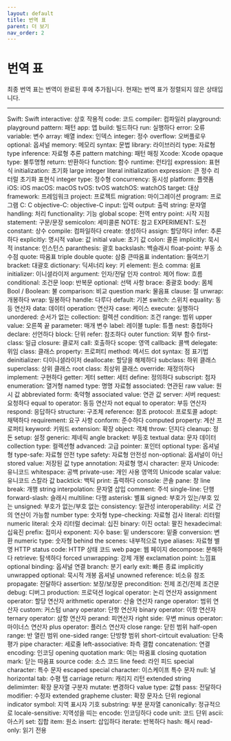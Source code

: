 ```yaml
---
layout: default
title: 번역 표
parent: 더 보기
nav_order: 2
---
```


# 번역 표

최종 번역 표는 번역이 완료된 후에 추가됩니다. 현재는 번역 표가 정렬되지 않은 상태입니다.

---

Swift: Swift
interactive: 상호 작용적
code: 코드
compiler: 컴파일러
playground: playground
pattern: 패턴
app: 앱
build: 빌드하다
run: 실행하다
error: 오류
variable: 변수
array: 배열
index: 인덱스
integer: 정수
overflow: 오버플로우
optional: 옵셔널
memory: 메모리
syntax: 문법
library: 라이브러리
type: 자료형
type inference: 자료형 추론
pattern matching: 패턴 매칭
Xcode: Xcode
opaque type: 불투명형
return: 반환하다
function: 함수
runtime: 런타임
expression: 표현식
initialization: 초기화
large integer literal initialization expression: 큰 정수 리터럴 초기화 표현식
integer type: 정수형
concurrency: 동시성
platform: 플랫폼
iOS: iOS
macOS: macOS
tvOS: tvOS
watchOS: watchOS
target: 대상
framework: 프레임워크
project: 프로젝트
migration: 마이그레이션
program: 프로그램
C: C
objective-C: objective-C
input: 입력
output: 출력
string: 문자열
handling: 처리
functionality: 기능
global scope: 전역
entry point: 시작 지점
statement: 구문/문장
semicolon: 세미콜론
NOTE: 참고
EXPERIMENT: 도전
constant: 상수
compile: 컴파일하다
create: 생성하다
assign: 할당하다
infer: 추론하다
explicitly: 명시적
value: 값
initial value: 초기 값
colon: 콜론
implicitly: 묵시적
instance: 인스턴스
paranthesis: 괄호
backslash: 백슬래시
float-point: 부동 소수점
quote: 따옴표
triple double quote: 삼중 큰따옴표
indentation: 들여쓰기
bracket: 대괄호
dictionary: 딕셔너리
key: 키
element: 원소
comma: 쉼표
initializer: 이니셜라이저
argument: 인자/전달 인자
control: 제어
flow: 흐름
conditional: 조건문
loop: 반복문
optional: 선택 사항
brace: 중괄호
body: 몸체
Bool / Boolean: 불
comparison: 비교
question mark: 물음표
clause: 절
unwrap: 개봉하다
wrap: 밀봉하다
handle: 다루다
default: 기본
switch: 스위치
equality: 동등 연산자
data: 데이터
operation: 연산자
case: 케이스
execute: 실행하다
unordered: 순서가 없는
collection: 컬렉션
condition: 조건
range: 범위
upper value: 오른쪽 끝
parameter: 매개 변수
label: 레이블
tuple: 튜플
nest: 중첩하다
declare: 선언하다
block: 단위
refer: 참조하다
outer function: 외부 함수
first-class: 일급
closure: 클로저
call: 호출하다
scope: 영역
callback: 콜백
delegate: 위임
class: 클래스
property: 프로퍼티
method: 메서드
dot syntax: 점 표기법
deinitializer: 디이니셜라이저
deallocate: 할당을 해제하다
subclass: 하위 클래스
superclass: 상위 클래스
root class: 최상위 클래스
override: 재정의하다
implement: 구현하다
getter: 게터
setter: 세터
define: 정의하다
subscript: 첨자
enumeration: 열거형
named type: 명명 자료형
associated: 연관된
raw value: 원시 값
abbreviated form: 축약형
associated value: 연관 값
server: 서버
request: 요청하다
equal to operator: 동등 연산자
not equal to operator: 부등 연산자
respond: 응답하다
structure: 구조체
reference: 참조
protocol: 프로토콜
adopt: 채택하다
requirement: 요구 사항
conform: 준수하다
computed property: 계산 프로퍼티
keyword: 키워드
extension: 확장
object: 객체
throw: 던지다
cleanup: 정돈
setup: 설정
generic: 제네릭
angle bracket: 부등호
textual data: 문자 데이터
collection type: 컬렉션형
advanced: 고급
pointer: 포인터
optional type: 옵셔널형
type-safe: 자료형 안전
type safety: 자료형 안전성
non-optional: 옵셔널이 아닌
stored value: 저장된 값
type annotation: 자료형 명시
character: 문자
Unicode: 유니코드
whitespace: 공백
private-use: 개인 사용 영역의
Unicode scalar value: 유니코드 스칼라 값
backtick: 백틱
print: 출력하다
console: 콘솔
pane: 창
line break: 개행
string interpolation: 문자열 삽입
comment: 주석
single-line: 단행
forward-slash: 슬래시
multiline: 다행
asterisk: 별표
signed: 부호가 있는/부호 있는
unsigned: 부호가 없는/부호 없는
consistency: 일관성
interoperability: 서로 간의 연산이 가능함
number type: 숫자형
type-checking: 자료형 검사
literal: 리터럴
numeric literal: 숫자 리터럴
decimal: 십진
binary: 이진
octal: 팔진
hexadecimal: 십육진
prefix: 접미사
exponent: 지수
base: 밑
underscore: 밑줄
conversion: 변환
numeric type: 숫자형
behind the scenes: 내부적으로
type aliases: 자료형 별명
HTTP status code: HTTP 상태 코드
web page: 웹 페이지
decompose: 분해하다
retrieve: 탐색하다
forced unwrapping: 강제 개봉
exclamation point: 느낌표
optional binding: 옵셔널 연결
branch: 분기
early exit: 빠른 종료
implicitly unwrapped optional: 묵시적 개봉 옵셔널
unowned reference: 비소유 참조
propagate: 전달하다
assertion: 보장/보장문
precondition: 전제 조건/전제 조건문
debug: 디버그
production: 프로덕션
logical operator: 논리 연산자
assignment operator: 할당 연산자
arithmetic operator: 산술 연산자
range operator: 범위 연산자
custom: 커스텀
unary operator: 단항 연산자
binary operator: 이항 연산자
ternary operator: 삼항 연산자 
perand: 피연산자
right side: 우변
minus operator: 마이너스 연산자
plus operator: 플러스 연산자
close range: 닫힌 범위
half-open range: 반 열린 범위
one-sided range: 단방향 범위
short-cirtcuit evaluation: 단축 평가
pipe character: 세로줄
left-associative: 좌측 결합
concatenation: 연결
encoding: 인코딩
opening quotation mark: 여는 따옴표
closing quotation mark: 닫는 따옴표
source code: 소스 코드
line feed: 라인 피드
special character: 특수 문자
escaped special character: 이스케이프 특수 문자
null: 널
horizontal tab: 수평 탭
carriage return: 캐리지 리턴
extended string delimimter: 확장 문자열 구분자
mutate: 변경하다
value type: 값형
pass: 전달하다
modifier: 수정자
extended grapheme cluster: 확장 문자소 단위
regional indicator symbol: 지역 표시자 기호
substring: 부분 문자열
canonically: 정규적으로
locale-sensitive: 지역성을 띠는
encode: 인코딩하다
code unit: 코드 단위
ascii: 아스키
set: 집합
item: 원소
insert: 삽입하다
iterate: 반복하다
hash: 해시
read-only: 읽기 전용